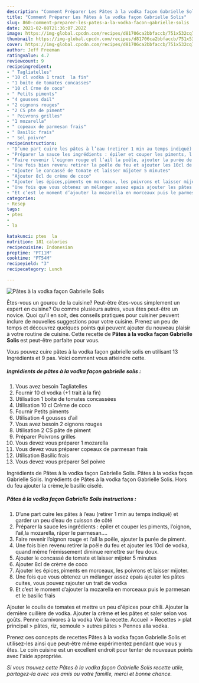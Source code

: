 ```yaml
---
description: "Comment Préparer Les Pâtes à la vodka façon Gabrielle Solis"
title: "Comment Préparer Les Pâtes à la vodka façon Gabrielle Solis"
slug: 860-comment-preparer-les-pates-a-la-vodka-facon-gabrielle-solis
date: 2021-02-08T21:36:07.202Z
image: https://img-global.cpcdn.com/recipes/d81706ca2bbfaccb/751x532cq70/pates-a-la-vodka-facon-gabrielle-solis-photo-principale-de-la-recette.jpg
thumbnail: https://img-global.cpcdn.com/recipes/d81706ca2bbfaccb/751x532cq70/pates-a-la-vodka-facon-gabrielle-solis-photo-principale-de-la-recette.jpg
cover: https://img-global.cpcdn.com/recipes/d81706ca2bbfaccb/751x532cq70/pates-a-la-vodka-facon-gabrielle-solis-photo-principale-de-la-recette.jpg
author: Jeff Freeman
ratingvalue: 4.7
reviewcount: 9
recipeingredient:
- " Tagliatelles"
- "10 cl vodka 1 trait  la fin"
- "1 boite de tomates concasses"
- "10 cl Crme de coco"
- " Petits piments"
- "4 gousses dail"
- "2 oignons rouges"
- "2 CS pte de piment"
- " Poivrons grilles"
- "1 mozarella"
- " copeaux de parmesan frais"
- " Basilic frais"
- " Sel poivre"
recipeinstructions:
- "D’une part cuire les pâtes à l’eau (retirer 1 min au temps indiqué) et garder un peu d’eau de cuisson de côté"
- "Préparer la sauce les ingrédients : épiler et couper les piments, l’oignon, l’ail,la mozarella, râper le parmesan...."
- "Faire revenir l’oignon rouge et l’ail la poêle, ajouter la purée de piment."
- "Une fois bien revenu retirer la poêle du feu et ajouter les 10cl de vodka, quand même frémissement diminue remettre sur feu doux."
- "Ajouter le concassé de tomate et laisser mijoter 5 minutes"
- "Ajouter 8cl de crème de coco"
- "Ajouter les épices,piments en morceaux, les poivrons et laisser mijoter."
- "Une fois que vous obtenez un mélanger assez epais ajouter les pâtes cuites, vous pouvez rajouter un trait de vodka"
- "Et c’est le moment d’ajouter la mozarella en morceaux puis le parmesan et le basilic frais"
categories:
- Resep
tags:
- ptes
- 
- la

katakunci: ptes  la 
nutrition: 181 calories
recipecuisine: Indonesian
preptime: "PT11M"
cooktime: "PT54M"
recipeyield: "3"
recipecategory: Lunch

---
```



![Pâtes à la vodka façon Gabrielle Solis](https://img-global.cpcdn.com/recipes/d81706ca2bbfaccb/751x532cq70/pates-a-la-vodka-facon-gabrielle-solis-photo-principale-de-la-recette.jpg)

Êtes-vous un gourou de la cuisine? Peut-être êtes-vous simplement un expert en cuisine? Ou comme plusieurs autres, vous êtes peut-être un novice. Quoi qu'il en soit, des conseils pratiques pour cuisiner peuvent inclure de nouvelles suggestions pour votre cuisine. Prenez un peu de temps et découvrez quelques points qui peuvent ajouter du nouveau plaisir à votre routine de cuisine. Cette recette de <strong> Pâtes à la vodka façon Gabrielle Solis </strong> est peut-être parfaite pour vous.

<!--inarticleads1-->

Vous pouvez cuire pâtes à la vodka façon gabrielle solis en utilisant 13 Ingrédients et 9 pas. Voici comment vous atteindre cette.

##### Ingrédients de pâtes à la vodka façon gabrielle solis :

1. Vous avez besoin  Tagliatelles
1. Fournir 10 cl vodka (+1 trait à la fin)
1. Utilisation 1 boite de tomates concassées
1. Utilisation 10 cl Crème de coco
1. Fournir  Petits piments
1. Utilisation 4 gousses d’ail
1. Vous avez besoin 2 oignons rouges
1. Utilisation 2 CS pâte de piment
1. Préparer  Poivrons grilles
1. Vous devez vous préparer 1 mozarella
1. Vous devez vous préparer  copeaux de parmesan frais
1. Utilisation  Basilic frais
1. Vous devez vous préparer  Sel poivre


Ingrédients de Pâtes à la vodka façon Gabrielle Solis. Pâtes à la vodka façon Gabrielle Solis. Ingrédients de Pâtes à la vodka façon Gabrielle Solis. Hors du feu ajouter la crème,le basilic ciselé. 

<!--inarticleads2-->

##### Pâtes à la vodka façon Gabrielle Solis instructions :

1. D’une part cuire les pâtes à l’eau (retirer 1 min au temps indiqué) et garder un peu d’eau de cuisson de côté
1. Préparer la sauce les ingrédients : épiler et couper les piments, l’oignon, l’ail,la mozarella, râper le parmesan....
1. Faire revenir l’oignon rouge et l’ail la poêle, ajouter la purée de piment.
1. Une fois bien revenu retirer la poêle du feu et ajouter les 10cl de vodka, quand même frémissement diminue remettre sur feu doux.
1. Ajouter le concassé de tomate et laisser mijoter 5 minutes
1. Ajouter 8cl de crème de coco
1. Ajouter les épices,piments en morceaux, les poivrons et laisser mijoter.
1. Une fois que vous obtenez un mélanger assez epais ajouter les pâtes cuites, vous pouvez rajouter un trait de vodka
1. Et c’est le moment d’ajouter la mozarella en morceaux puis le parmesan et le basilic frais


Ajouter le coulis de tomates et mettre un peu d&#39;épices pour chili. Ajouter la dernière cuillère de vodka. Ajouter la crème et les pâtes et saler selon vos goûts. Penne carnivores à la vodka Voir la recette. Accueil &gt; Recettes &gt; plat principal &gt; pâtes, riz, semoule &gt; autres pâtes &gt; Pennes alla vodka. 

<!--inarticleads1-->

<p>
Prenez ces concepts de recettes Pâtes à la vodka façon Gabrielle Solis et utilisez-les ainsi que peut-être même expérimentez pendant que vous y êtes. Le coin cuisine est un excellent endroit pour tenter de nouveaux points avec l'aide appropriée.
</p>

<p>
<i>Si vous trouvez cette Pâtes à la vodka façon Gabrielle Solis recette utile, partagez-la avec vos amis ou votre famille, merci et bonne chance.</i>
</p>

